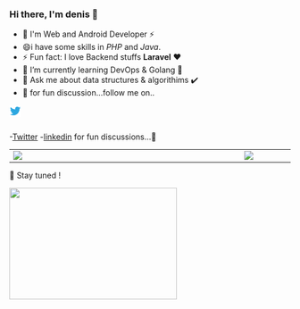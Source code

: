 
### Hi there, I'm denis 👋
- 🔭 I'm Web and Android Developer ⚡
- 😄i have some skills in *PHP* and *Java*.
- ⚡ Fun fact: I love  Backend stuffs **Laravel** ❤️
- 🌱 I’m currently learning DevOps & Golang 🤔
- 💬 Ask me about data structures & algorithims ✔️
- 👯 for fun discussion...follow me on..

<a href="https://twitter.com/denniske992">
  <img align="left" alt="Anurag's Discord" width="21px" src="https://raw.githubusercontent.com/denismwangi/denismwangi/master/twitter.svg" />
</a>

<br />
<br />

 -[Twitter](https://twitter.com/denniske992)
 -[linkedin](https://www.linkedin.com/in/dennis-mwangi-2089aa176/) for fun discussions...👯     
 
<center>
  <table>
  <tr>
      <td><img width="400px" align="left" src="https://github-readme-stats.vercel.app/api?username=denismwangi&count_private=true&show_icons=true&layout=compact" /></td>
      <td><img width="380px" align="left" src="https://github-readme-stats.vercel.app/api/top-langs/?username=denismwangi&hide=html&layout=compact" /></td>
  </tr>   
</table>
</center>


🔭 Stay tuned !

<img src="https://media.giphy.com/media/3o7qE1YN7aBOFPRw8E/giphy.gif" width="300" height="200" />

<!--
**denismwangi/denismwangi** is a ✨ _special_ ✨ repository because its `README.md` (this file) appears on your GitHub profile.

Here are some ideas to get you started:

- 🔭 I’m currently working on ...
- 🌱 I’m currently learning ...
- 👯 I’m looking to collaborate on ...
- 🤔 I’m looking for help with ...
- 💬 Ask me about ...
- 📫 How to reach me: ...
- 😄 Pronouns: ...
- ⚡ Fun fact: ...
-->
